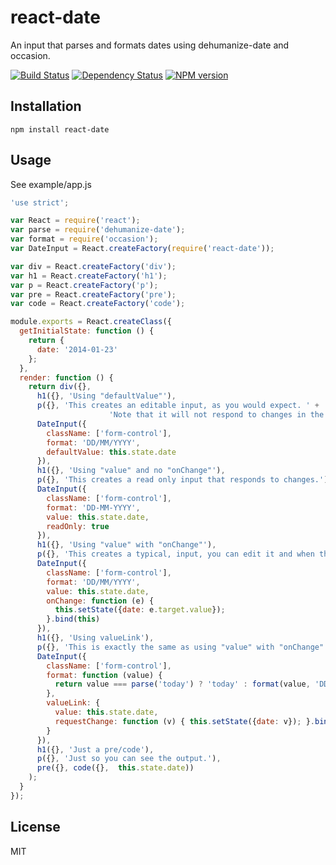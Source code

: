 # react-date

An input that parses and formats dates using dehumanize-date and occasion.

[![Build Status](https://img.shields.io/travis/ForbesLindesay/react-date/master.svg)](https://travis-ci.org/ForbesLindesay/react-date)
[![Dependency Status](https://img.shields.io/gemnasium/ForbesLindesay/react-date.svg)](https://gemnasium.com/ForbesLindesay/react-date)
[![NPM version](https://img.shields.io/npm/v/react-date.svg)](https://www.npmjs.org/package/react-date)

## Installation

    npm install react-date

## Usage

See example/app.js

```js
'use strict';

var React = require('react');
var parse = require('dehumanize-date');
var format = require('occasion');
var DateInput = React.createFactory(require('react-date'));

var div = React.createFactory('div');
var h1 = React.createFactory('h1');
var p = React.createFactory('p');
var pre = React.createFactory('pre');
var code = React.createFactory('code');

module.exports = React.createClass({
  getInitialState: function () {
    return {
      date: '2014-01-23'
    };
  },
  render: function () {
    return div({},
      h1({}, 'Using "defaultValue"'),
      p({}, 'This creates an editable input, as you would expect. ' +
                      'Note that it will not respond to changes in the model though.'),
      DateInput({
        className: ['form-control'],
        format: 'DD/MM/YYYY',
        defaultValue: this.state.date
      }),
      h1({}, 'Using "value" and no "onChange"'),
      p({}, 'This creates a read only input that responds to changes.'),
      DateInput({
        className: ['form-control'],
        format: 'DD-MM-YYYY',
        value: this.state.date,
        readOnly: true
      }),
      h1({}, 'Using "value" with "onChange"'),
      p({}, 'This creates a typical, input, you can edit it and when the input "blurs" it will revert to the auto-formatted date.'),
      DateInput({
        className: ['form-control'],
        format: 'DD/MM/YYYY',
        value: this.state.date,
        onChange: function (e) {
          this.setState({date: e.target.value});
        }.bind(this)
      }),
      h1({}, 'Using valueLink'),
      p({}, 'This is exactly the same as using "value" with "onChange".'),
      DateInput({
        className: ['form-control'],
        format: function (value) {
          return value === parse('today') ? 'today' : format(value, 'DD-MM-YYYY');
        },
        valueLink: {
          value: this.state.date,
          requestChange: function (v) { this.setState({date: v}); }.bind(this)
        }
      }),
      h1({}, 'Just a pre/code'),
      p({}, 'Just so you can see the output.'),
      pre({}, code({},  this.state.date))
    );
  }
});
```

## License

  MIT

